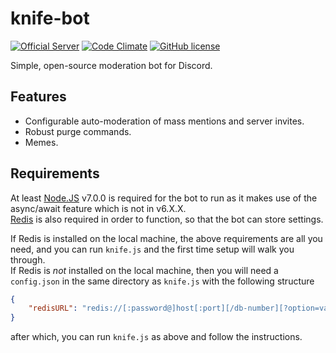 # knife-bot
[![Official Server](https://discordapp.com/api/guilds/341839225693536257/embed.png)](https://discord.gg/45FCZ8u)
[![Code Climate](https://codeclimate.com/github/Ovyerus/knife-bot/badges/gpa.svg)](https://codeclimate.com/github/Ovyerus/knife-bot) [![GitHub license](https://img.shields.io/badge/license-MIT-blue.svg)](./LICENSE)

Simple, open-source moderation bot for Discord.

## Features
- Configurable auto-moderation of mass mentions and server invites.
- Robust purge commands.
- Memes.

## Requirements
At least [Node.JS](https://nodejs.org/) v7.0.0 is required for the bot to run as it makes use of the async/await feature which is not in v6.X.X.  
[Redis](https://redis.io/) is also required in order to function, so that the bot can store settings.

If Redis is installed on the local machine, the above requirements are all you need, and you can run `knife.js` and the first time setup will walk you through.  
If Redis is *not* installed on the local machine, then you will need a `config.json` in the same directory as `knife.js` with the following structure
```json
{
    "redisURL": "redis://[:password@]host[:port][/db-number][?option=value]"
}
```
after which, you can run `knife.js` as above and follow the instructions.